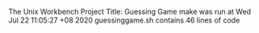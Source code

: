 The Unix Workbench Project Title: Guessing Game
make was run at Wed Jul 22 11:05:27 +08 2020
guessinggame.sh contains 46 lines of code
